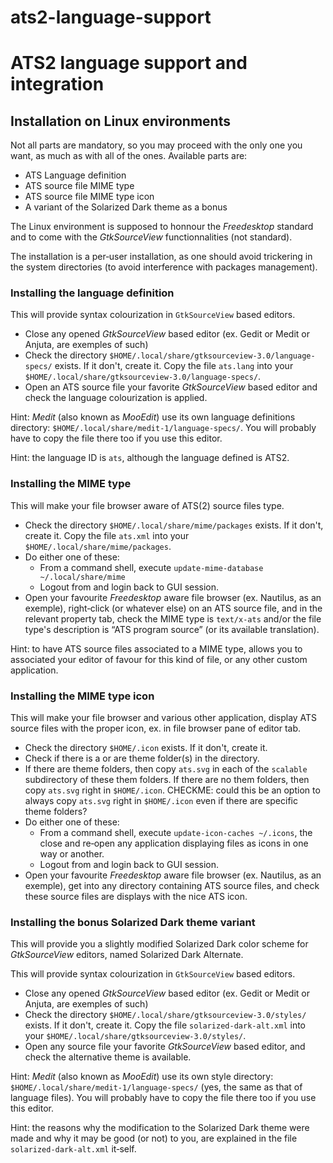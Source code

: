 # ats2-language-support

ATS2 language support and integration
=====================================

Installation on Linux environments
----------------------------------

Not all parts are mandatory, so you may proceed with the only one you want,
as much as with all of the ones. Available parts are:

  * ATS Language definition
  * ATS source file MIME type
  * ATS source file MIME type icon
  * A variant of the Solarized Dark theme as a bonus

The Linux environment is supposed to honnour the *Freedesktop* standard and
to come with the *GtkSourceView* functionnalities (not standard).

The installation is a per‑user installation, as one should avoid trickering in
the system directories (to avoid interference with packages management).

### Installing the language definition

This will provide syntax colourization in `GtkSourceView` based editors.

  * Close any opened *GtkSourceView* based editor (ex. Gedit or Medit or
    Anjuta, are exemples of such)
  * Check the directory `$HOME/.local/share/gtksourceview-3.0/language-specs/`
    exists. If it don't, create it. Copy the file `ats.lang` into your
    `$HOME/.local/share/gtksourceview-3.0/language-specs/`.
  * Open an ATS source file your favorite *GtkSourceView* based editor and
    check the language colourization is applied.

Hint: *Medit* (also known as *MooEdit*) use its own language definitions
directory: `$HOME/.local/share/medit-1/language-specs/`. You will probably
have to copy the file there too if you use this editor.

Hint: the language ID is `ats`, although the language defined is ATS2.

### Installing the MIME type

This will make your file browser aware of ATS(2) source files type.


  * Check the directory `$HOME/.local/share/mime/packages` exists. If it
    don't, create it. Copy the file `ats.xml` into your
    `$HOME/.local/share/mime/packages`.
  * Do either one of these:
     + From a command shell,
       execute `update-mime-database ~/.local/share/mime`
     + Logout from and login back to GUI session.
  * Open your favourite *Freedesktop* aware file browser (ex. Nautilus, as
    an exemple), right‑click (or whatever else) on an ATS source file, and
    in the relevant property tab, check the MIME type is `text/x-ats` and/or
    the file type's description is “ATS program source” (or its available
    translation).

Hint: to have ATS source files associated to a MIME type, allows you to
associated your editor of favour for this kind of file, or any other custom
application.

### Installing the MIME type icon

This will make your file browser and various other application, display
ATS source files with the proper icon, ex. in file browser pane of editor tab.

  * Check the directory `$HOME/.icon` exists. If it don't, create it.
  * Check if there is a or are theme folder(s) in the directory.
  * If there are theme folders, then copy `ats.svg` in each of the `scalable`
    subdirectory of these them folders. If there are no them folders, then
    copy `ats.svg` right in `$HOME/.icon`. CHECKME: could this be an option
    to always copy `ats.svg` right in `$HOME/.icon` even if there are specific
    theme folders?
  * Do either one of these:
     + From a command shell,
       execute `update-icon-caches ~/.icons`, the close and re‑open any
       application displaying files as icons in one way or another.
     + Logout from and login back to GUI session.
  * Open your favourite *Freedesktop* aware file browser (ex. Nautilus, as
    an exemple), get into any directory containing ATS source files, and
    check these source files are displays with the nice ATS icon.

### Installing the bonus Solarized Dark theme variant

This will provide you a slightly modified Solarized Dark color scheme for
*GtkSourceView* editors, named Solarized Dark Alternate.

This will provide syntax colourization in `GtkSourceView` based editors.

  * Close any opened *GtkSourceView* based editor (ex. Gedit or Medit or
    Anjuta, are exemples of such)
  * Check the directory `$HOME/.local/share/gtksourceview-3.0/styles/`
    exists. If it don't, create it. Copy the file `solarized-dark-alt.xml`
    into your `$HOME/.local/share/gtksourceview-3.0/styles/`.
  * Open any source file your favorite *GtkSourceView* based editor, and check
    the alternative theme is available.

Hint: *Medit* (also known as *MooEdit*) use its own style directory:
`$HOME/.local/share/medit-1/language-specs/` (yes, the same as that of
language files). You will probably have to copy the file there too if you use
this editor.

Hint: the reasons why the modification to the Solarized Dark theme were made
and why it may be good (or not) to you, are explained in the file
`solarized-dark-alt.xml` it‑self.
